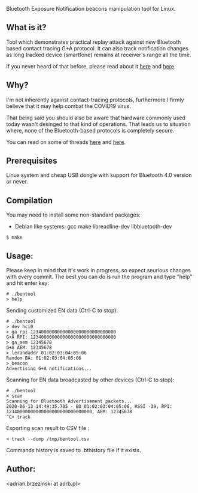 
Bluetooth Exposure Notification beacons manipulation tool for Linux.

## What is it?

Tool which demonstrates practical replay attack against new Bluetooth based
contact tracing G+A protocol. It can also track notification changes as long
tracked device (smartfone) remains at receiver's range all the time.

If you never heard of that before, please read about it [here](https://github.com/DP-3T/documents/blob/master/DP3T%20-%20Simplified%20Three%20Page%20Brief.pdf) and [here](https://www.apple.com/covid19/contacttracing/).

## Why?

I'm not inherently against contact-tracing protocols, furthermore I firmly
believe that it may help combat the COVID19 virus.

That being said you should also be aware that hardware commonly used today
wasn't desinged to that kind of operations. That leads us to situation where,
none of the Bluetooth-based protocols is completely secure.

You can read on some of threads [here](https://www.eff.org/deeplinks/2020/04/apple-and-googles-covid-19-exposure-notification-api-questions-and-answers) and [here](https://eprint.iacr.org/2020/399.pdf).

## Prerequisites

Linux system and cheap USB dongle with support for Bluetooth 4.0 version
or never.

## Compilation

You may need to install some non-standard packages:

  - Debian like systems: gcc make libreadline-dev libbluetooth-dev

```
$ make
```

## Usage:

Please keep in mind that it's work in progress, so expect seurious changes
with every commit. The best you can do is run the program and type "help"
and hit enter key:

```
# ./bentool
> help
```

Sending customized EN data (Ctrl-C to stop):

```
# ./bentool
> dev hci0
> ga_rpi 12340000000000000000000000000000
G+A RPI: 12340000000000000000000000000000
> ga_aem 12345678
G+A AEM: 12345678
> lerandaddr 01:02:03:04:05:06
Random BA: 01:02:03:04:05:06
> beacon
Advertising G+A notifications...
```

Scanning for EN data broadcasted by other devices (Ctrl-C to stop):

```
# ./bentool
> scan
Scanning for Bluetooth Advertisement packets...
2020-06-13 14:49:35.705 - BD 01:02:03:04:05:06, RSSI -39, RPI: 12340000000000000000000000000000, AEM: 12345678
^C> track
```

Exporting scan result to CSV file :

```
> track --dump /tmp/bentool.csv
```

Commands history is saved to .bthistory file if it exists.

## Author:
<adrian.brzezinski at adrb.pl>
